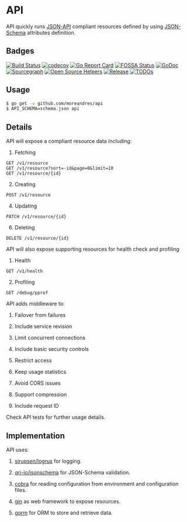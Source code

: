 # API

API quickly runs [JSON-API](https://jsonapi.org/) compliant resources defined by using [JSON-Schema](https://json-schema.org/) attributes definition.

## Badges

[![Build Status](https://travis-ci.org/moreandres/api.svg)](https://travis-ci.org/moreandres/api)
[![codecov](https://codecov.io/gh/moreandres/api/branch/master/graph/badge.svg)](https://codecov.io/gh/moreandres/api)
[![Go Report Card](https://goreportcard.com/badge/github.com/moreandres/api)](https://goreportcard.com/report/github.com/moreandres/api)
[![FOSSA Status](https://app.fossa.com/api/projects/git%2Bgithub.com%2Fmoreandres%2Fapi.svg?type=shield)](https://app.fossa.com/projects/git%2Bgithub.com%2Fmoreandres%2Fapi?ref=badge_shield)
[![GoDoc](https://pkg.go.dev/badge/github.com/moreandres/api?status.svg)](https://pkg.go.dev/github.com/moreandres/api?tab=doc)
[![Sourcegraph](https://sourcegraph.com/github.com/moreandres/api/-/badge.svg)](https://sourcegraph.com/github.com/moreandres/api?badge)
[![Open Source Helpers](https://www.codetriage.com/moreandres/api/badges/users.svg)](https://www.codetriage.com/moreandres/api)
[![Release](https://img.shields.io/github/release/moreandres/api.svg?style=flat-square)](https://github.com/moreandres/api/releases)
[![TODOs](https://badgen.net/https/api.tickgit.com/badgen/github.com/moreandres/api)](https://www.tickgit.com/browse?repo=github.com/moreandres/api)

## Usage

```sh
$ go get -u github.com/moreandres/api
$ API_SCHEMA=schema.json api
```

## Details

API will expose a compliant resource data including:

1. Fetching
```
GET /v1/resource
GET /v1/resource?sort=-id&page=0&limit=10
GET /v1/resource/{id}
```

2. Creating
```
POST /v1/resource
```

4. Updating
```
PATCH /v1/resource/{id}
```

6. Deleting
```
DELETE /v1/resource/{id}
```

API will also expose supporting resources for health check and profiling

1. Health
```
GET /v1/health
```

2. Profiling
```
GET /debug/pprof
```

API adds middleware to:

1. Failover from failures

2. Include service revision

3. Limit concurrent connections

4. Include basic security controls

5. Restrict access

6. Keep usage statistics

7. Avoid CORS issues

8. Support compression

9. Include request ID

Check API tests for further usage details.

## Implementation

API uses:

1. [sirupsen/logrus](https://github.com/sirupsen/logrus) for logging.

2. [qri-io/jsonschema](https://github.com/qri-io/jsonschema) for JSON-Schema validation.

3. [cobra](https://github.com/spf13/cobra) for reading configuration from environment and configuration files.

4. [gin](https://github.com/gin-gonic/gin) as web framework to expose resources.

5. [gorm](https://github.com/go-gorm/gorm) for ORM to store and retrieve data.
